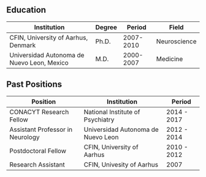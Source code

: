 ## Education
Institution|Degree|Period|Field
---------------------------------|-------|----------------|------------
CFIN, University of Aarhus, Denmark|Ph.D.|2007-2010|Neuroscience
Universidad Autonoma de Nuevo Leon, Mexico|M.D.|2000-2007|Medicine

## Past Positions

Position|Institution|Period
-----------------------------|-----------------------------------|------------
CONACYT Research Fellow|National Institute of Psychiatry|2014 - 2017
Assistant Professor in Neurology|Universidad Autonoma de Nuevo Leon|2012 - 2014
Postdoctoral Fellow|CFIN, University of Aarhus|2010 - 2012
Research Assistant|CFIN, Univesity of Aarhus|2007